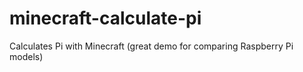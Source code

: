# minecraft-calculate-pi
Calculates Pi with Minecraft (great demo for comparing Raspberry Pi models)
